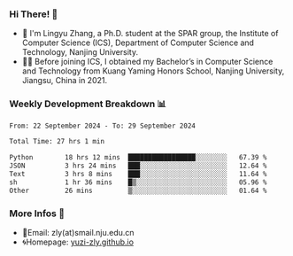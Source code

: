 ### Hi There! 👋 
- 🐳 I'm Lingyu Zhang, a Ph.D. student at the SPAR group, the Institute of Computer Science (ICS), Department of Computer Science and Technology, Nanjing University.
- 🧑‍🎓 Before joining ICS, I obtained my Bachelor’s in Computer Science and Technology from Kuang Yaming Honors School, Nanjing University, Jiangsu, China in 2021.

### Weekly Development Breakdown :bar_chart:

<!--START_SECTION:waka-->

```txt
From: 22 September 2024 - To: 29 September 2024

Total Time: 27 hrs 1 min

Python        18 hrs 12 mins  █████████████████░░░░░░░░   67.39 %
JSON          3 hrs 24 mins   ███░░░░░░░░░░░░░░░░░░░░░░   12.64 %
Text          3 hrs 8 mins    ███░░░░░░░░░░░░░░░░░░░░░░   11.64 %
sh            1 hr 36 mins    █▒░░░░░░░░░░░░░░░░░░░░░░░   05.96 %
Other         26 mins         ▒░░░░░░░░░░░░░░░░░░░░░░░░   01.64 %
```

<!--END_SECTION:waka-->

<!--
### Github Contributions :octocat:

![](https://raw.githubusercontent.com/yuzi-zly/yuzi-zly/output/github-contribution-grid-snake.svg)              
-->

### More Infos 📖

- 📧Email: zly(at)smail.nju.edu.cn
- 🌀Homepage: [yuzi-zly.github.io](https://yuzi-zly.github.io/)
